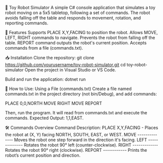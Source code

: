 🚀 Toy Robot Simulator
A simple C# console application that simulates a toy robot moving on a 5x5 tabletop, following a set of commands. The robot avoids falling off the table and responds to movement, rotation, and reporting commands.

📌 Features
Supports PLACE X,Y,FACING to position the robot.
Allows MOVE, LEFT, RIGHT commands to navigate.
Prevents the robot from falling off the table.
REPORT command outputs the robot's current position.
Accepts commands from a file (commands.txt).

📥 Installation
Clone the repository:
  git clone https://github.com/yourusername/toy-robot-simulator.git
  cd toy-robot-simulator
Open the project in Visual Studio or VS Code.

Build and run the application:
  dotnet run

📝 How to Use:
Using a File (commands.txt)
Create a file named commands.txt in the project directory (not bin/Debug), and add commands:

PLACE 0,0,NORTH
MOVE
RIGHT
MOVE
REPORT

Then, run the program. It will read from commands.txt and execute the commands. Expected Output: 1,1,EAST.


🛠 Commands Overview
Command	Description:
PLACE X,Y,FACING	- Places the robot at (X, Y) facing NORTH, SOUTH, EAST, or WEST.
MOVE -------------- Moves the robot one step forward in the direction it's facing.
LEFT -------------- Rotates the robot 90° left (counter-clockwise).
RIGHT	------------- Rotates the robot 90° right (clockwise).
REPORT ------------	Prints the robot’s current position and direction.
